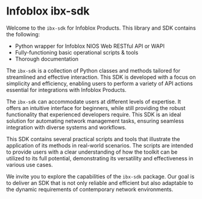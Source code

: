 # **Infoblox ibx-sdk**

Welcome to the `ibx-sdk` for Infoblox Products. This library and SDK contains the following:

* Python wrapper for Infoblox NIOS Web RESTful API or WAPI
* Fully-functioning basic operational scripts & tools
* Thorough documentation

The `ibx-sdk` is a collection of Python classes and methods tailored for streamlined and effective interaction. This 
SDK is developed with a focus on simplicity and efficiency, enabling users to perform a variety of API actions essential 
for integrations with Infoblox Products.

The `ibx-sdk` can accommodate users at different levels of expertise. It offers an intuitive interface for beginners,
while still providing the robust functionality that experienced developers require. This SDK is an ideal solution for 
automating network management tasks, ensuring seamless integration with diverse systems and workflows.

This SDK contains several practical scripts and tools that illustrate the application of its methods in real-world 
scenarios. The scripts are intended to provide users with a clear understanding of how the toolkit can be utilized to 
its full potential, demonstrating its versatility and effectiveness in various use cases.

We invite you to explore the capabilities of the `ibx-sdk` package. Our goal is to deliver an SDK that is not only
reliable and efficient but also adaptable to the dynamic requirements of contemporary network environments.


